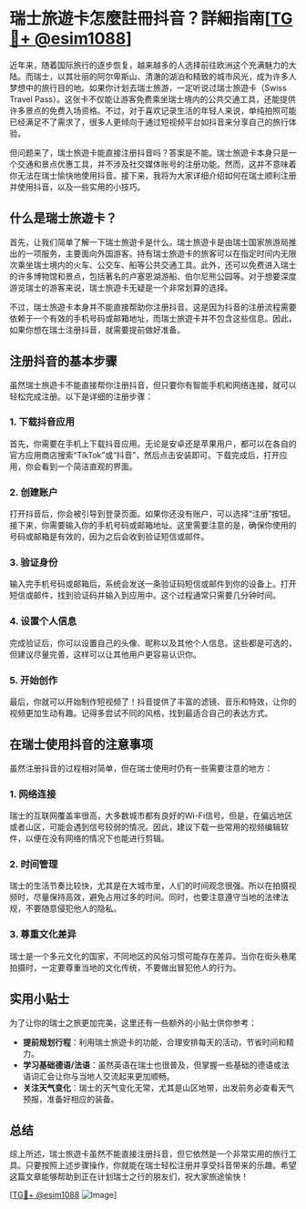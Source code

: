# 瑞士旅遊卡怎麼註冊抖音？詳細指南[[TG💪+ @esim1088](https://t.me/s/esim1088)]

近年来，随着国际旅行的逐步恢复，越来越多的人选择前往欧洲这个充满魅力的大陆。而瑞士，以其壮丽的阿尔卑斯山、清澈的湖泊和精致的城市风光，成为许多人梦想中的旅行目的地。如果你计划去瑞士旅游，一定听说过瑞士旅遊卡（Swiss Travel Pass）。这张卡不仅能让游客免费乘坐瑞士境内的公共交通工具，还能提供许多景点的免费入场资格。不过，对于喜欢记录生活的年轻人来说，单纯拍照可能已经满足不了需求了，很多人更倾向于通过短视频平台如抖音来分享自己的旅行体验。

但问题来了，瑞士旅遊卡能直接注册抖音吗？答案是不能。瑞士旅遊卡本身只是一个交通和景点优惠工具，并不涉及社交媒体账号的注册功能。然而，这并不意味着你无法在瑞士愉快地使用抖音。接下来，我将为大家详细介绍如何在瑞士顺利注册并使用抖音，以及一些实用的小技巧。

## 什么是瑞士旅遊卡？

首先，让我们简单了解一下瑞士旅遊卡是什么。瑞士旅遊卡是由瑞士国家旅游局推出的一项服务，主要面向外国游客。持有瑞士旅遊卡的旅客可以在指定时间内无限次乘坐瑞士境内的火车、公交车、船等公共交通工具。此外，还可以免费进入瑞士的许多博物馆和景点，包括著名的卢塞恩湖游船、伯尔尼熊公园等。对于想要深度游览瑞士的游客来说，瑞士旅遊卡无疑是一个非常划算的选择。

不过，瑞士旅遊卡本身并不能直接帮助你注册抖音。这是因为抖音的注册流程需要依赖于一个有效的手机号码或邮箱地址，而瑞士旅遊卡并不包含这些信息。因此，如果你想在瑞士注册抖音，就需要提前做好准备。

## 注册抖音的基本步骤

虽然瑞士旅遊卡不能直接帮你注册抖音，但只要你有智能手机和网络连接，就可以轻松完成注册。以下是详细的注册步骤：

### 1. 下载抖音应用

首先，你需要在手机上下载抖音应用。无论是安卓还是苹果用户，都可以在各自的官方应用商店搜索“TikTok”或“抖音”，然后点击安装即可。下载完成后，打开应用，你会看到一个简洁直观的界面。

### 2. 创建账户

打开抖音后，你会被引导到登录页面。如果你还没有账户，可以选择“注册”按钮。接下来，你需要输入你的手机号码或邮箱地址。这里需要注意的是，确保你使用的号码或邮箱是有效的，因为之后会收到验证短信或邮件。

### 3. 验证身份

输入完手机号码或邮箱后，系统会发送一条验证码短信或邮件到你的设备上。打开短信或邮件，找到验证码并输入到应用中。这个过程通常只需要几分钟时间。

### 4. 设置个人信息

完成验证后，你可以设置自己的头像、昵称以及其他个人信息。这些都是可选的，但建议尽量完善，这样可以让其他用户更容易认识你。

### 5. 开始创作

最后，你就可以开始制作短视频了！抖音提供了丰富的滤镜、音乐和特效，让你的视频更加生动有趣。记得多尝试不同的风格，找到最适合自己的表达方式。

## 在瑞士使用抖音的注意事项

虽然注册抖音的过程相对简单，但在瑞士使用时仍有一些需要注意的地方：

### 1. 网络连接

瑞士的互联网覆盖率很高，大多数城市都有良好的Wi-Fi信号。但是，在偏远地区或者山区，可能会遇到信号较弱的情况。因此，建议下载一些常用的视频编辑软件，以便在没有网络的情况下也能进行剪辑。

### 2. 时间管理

瑞士的生活节奏比较快，尤其是在大城市里，人们的时间观念很强。所以在拍摄视频时，尽量保持高效，避免占用过多的时间。同时，也要注意遵守当地的法律法规，不要随意侵犯他人的隐私。

### 3. 尊重文化差异

瑞士是一个多元文化的国家，不同地区的风俗习惯可能存在差异。当你在街头巷尾拍摄时，一定要尊重当地的文化传统，不要做出冒犯他人的行为。

## 实用小贴士

为了让你的瑞士之旅更加完美，这里还有一些额外的小贴士供你参考：

- **提前规划行程**：利用瑞士旅遊卡的功能，合理安排每天的活动，节省时间和精力。
- **学习基础德语/法语**：虽然英语在瑞士也很普及，但掌握一些基础的德语或法语词汇会让你与当地人交流起来更加顺畅。
- **关注天气变化**：瑞士的天气变化无常，尤其是山区地带，出发前务必查看天气预报，准备好相应的装备。

## 总结

综上所述，瑞士旅遊卡虽然不能直接注册抖音，但它依然是一个非常实用的旅行工具。只要按照上述步骤操作，你就能在瑞士轻松注册并享受抖音带来的乐趣。希望这篇文章能够帮助到正在计划瑞士之行的朋友们，祝大家旅途愉快！

[[TG💪+ @esim1088](https://t.me/s/esim1088) ![Image](https://i.postimg.cc/4NQfJmqS/Snipaste-2025-05-13-00-14-12.png)]